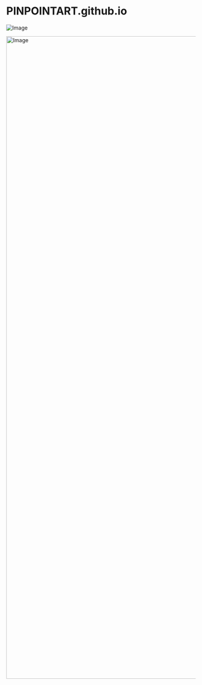 # PINPOINTART.github.io
![Image](https://github.com/user-attachments/assets/17d5a8b8-3a2b-4fd5-9271-baf228d9daf1)

<img width="1708" alt="Image" src="https://github.com/user-attachments/assets/1e198359-826b-4255-83ed-0579bc16cef7" />
